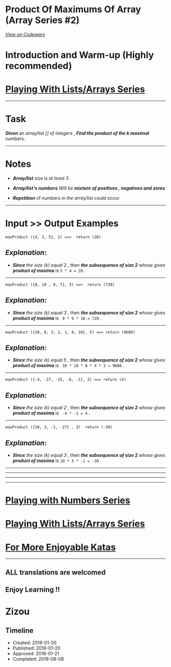 # Product Of Maximums Of Array (Array Series #2) 
[*View on Codewars*](https://www.codewars.com/kata/product-of-maximums-of-array-array-series-number-2)

# Introduction and Warm-up (Highly recommended)

# [Playing With Lists/Arrays Series](https://www.codewars.com/collections/playing-with-lists-slash-arrays)
___

# Task

**_Given_** an *array/list [] of integers* , **_Find the product of the k maximal_** numbers.
___

# Notes 

* **_Array/list_** size is *at least 3* .

* **_Array/list's numbers_**  *Will be* **_mixture of positives , negatives and zeros_** 

* **_Repetition_** of numbers in *the array/list could occur*.
___

# Input >> Output Examples 

```
maxProduct ({4, 3, 5}, 2) ==>  return (20)
```

## **_Explanation_**:

* **_Since_** *the size (k) equal 2* , then **_the subsequence of size 2_** *whose gives* **_product of maxima_**  is `5 * 4 = 20` .
___

```
maxProduct ({8, 10 , 9, 7}, 3) ==>  return (720)
```

## **_Explanation_**:

* **_Since_** *the size (k) equal 3* , then **_the subsequence of size 2_** *whose gives* **_product of maxima_**  is ` 8 * 9 * 10 = 720` .
___

```
maxProduct ({10, 8, 3, 2, 1, 4, 10}, 5) ==> return (9600)
```

## **_Explanation_**: 

* **_Since_** *the size (k) equal 5* , then **_the subsequence of size 2_** *whose gives* **_product of maxima_**  is ` 10 * 10 * 8 * 4 * 3 = 9600` .
___

```
maxProduct ({-4, -27, -15, -6, -1}, 2) ==> return (4)
```

## **_Explanation_**:

* **_Since_** *the size (k) equal 2* , then **_the subsequence of size 2_** *whose gives* **_product of maxima_**  is ` -4 * -1 = 4` .
___

```
maxProduct ({10, 3, -1, -27} , 3)  return (-30)
``` 

## **_Explanation_**:

* **_Since_** *the size (k) equal 3* , then **_the subsequence of size 2_** *whose gives* **_product of maxima_**  is ` 10 * 3 * -1 = -30 ` .
___
___
___
___

# [Playing with Numbers Series](https://www.codewars.com/collections/playing-with-numbers)

# [Playing With Lists/Arrays Series](https://www.codewars.com/collections/playing-with-lists-slash-arrays)

# [For More Enjoyable Katas](http://www.codewars.com/users/MrZizoScream/authored)
___

## ALL translations are welcomed

## Enjoy Learning !!
# Zizou



## Timeline
- Created: 2018-01-20
- Published: 2018-01-20
- Approved: 2018-01-21
- Completed: 2019-08-08